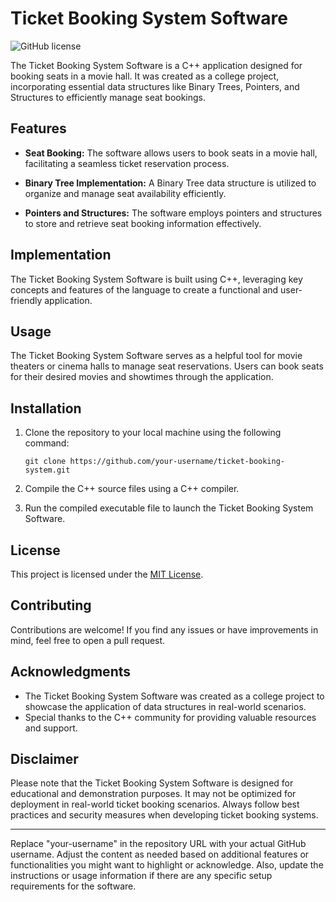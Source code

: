# Ticket Booking System Software

![GitHub license](https://img.shields.io/badge/license-MIT-blue.svg)

The Ticket Booking System Software is a C++ application designed for booking seats in a movie hall. It was created as a college project, incorporating essential data structures like Binary Trees, Pointers, and Structures to efficiently manage seat bookings.

## Features

- **Seat Booking:** The software allows users to book seats in a movie hall, facilitating a seamless ticket reservation process.

- **Binary Tree Implementation:** A Binary Tree data structure is utilized to organize and manage seat availability efficiently.

- **Pointers and Structures:** The software employs pointers and structures to store and retrieve seat booking information effectively.

## Implementation

The Ticket Booking System Software is built using C++, leveraging key concepts and features of the language to create a functional and user-friendly application.

## Usage

The Ticket Booking System Software serves as a helpful tool for movie theaters or cinema halls to manage seat reservations. Users can book seats for their desired movies and showtimes through the application.

## Installation

1. Clone the repository to your local machine using the following command:
   ```
   git clone https://github.com/your-username/ticket-booking-system.git
   ```

2. Compile the C++ source files using a C++ compiler.

3. Run the compiled executable file to launch the Ticket Booking System Software.

## License

This project is licensed under the [MIT License](LICENSE).

## Contributing

Contributions are welcome! If you find any issues or have improvements in mind, feel free to open a pull request.

## Acknowledgments

- The Ticket Booking System Software was created as a college project to showcase the application of data structures in real-world scenarios.
- Special thanks to the C++ community for providing valuable resources and support.

## Disclaimer

Please note that the Ticket Booking System Software is designed for educational and demonstration purposes. It may not be optimized for deployment in real-world ticket booking scenarios. Always follow best practices and security measures when developing ticket booking systems.

---
Replace "your-username" in the repository URL with your actual GitHub username. Adjust the content as needed based on additional features or functionalities you might want to highlight or acknowledge. Also, update the instructions or usage information if there are any specific setup requirements for the software.

